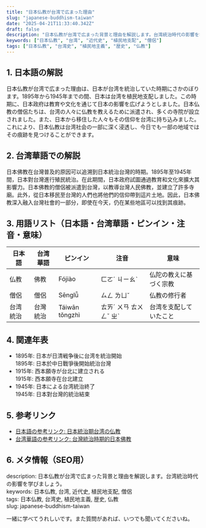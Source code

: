 ```yaml
---
title: "日本仏教が台湾で広まった理由"
slug: "japanese-buddhism-taiwan"
date: "2025-04-21T11:33:40.342Z"
draft: false
description: "日本仏教が台湾で広まった背景と理由を解説します。台湾統治時代の影響を学びましょう。"
keywords: ["日本仏教", "台湾", "近代史", "植民地支配", "僧侶"]
tags: ["日本仏教", "台湾史", "植民地主義", "歴史", "仏教"]
---
```


## 1. 日本語の解説  
日本仏教が台湾で広まった理由は、日本が台湾を統治していた時期にさかのぼります。1895年から1945年までの間、日本は台湾を植民地支配しました。この時期に、日本政府は教育や文化を通じて日本の影響を広げようとしました。日本仏教の僧侶たちは、台湾の人々に仏教を教えるために派遣され、多くの寺院が設立されました。また、日本から移住した人々もその信仰を台湾に持ち込みました。これにより、日本仏教は台湾社会の一部に深く浸透し、今日でも一部の地域ではその痕跡を見つけることができます。

## 2. 台湾華語での解説  
日本佛教在台灣普及的原因可以追溯到日本統治台灣的時期。1895年至1945年間，日本對台灣進行殖民統治。在此期間，日本政府試圖通過教育和文化來擴大其影響力。日本佛教的僧侶被派遣到台灣，以教導台灣人民佛教，並建立了許多寺廟。此外，從日本移民至台灣的人們也將他們的信仰帶到這片土地。因此，日本佛教深入融入台灣社會的一部分，即使在今天，仍在某些地區可以找到其痕跡。

## 3. 用語リスト（日本語・台湾華語・ピンイン・注音・意味）  

| 日本語     | 台湾華語 | ピンイン  | 注音   | 意味                       |
|------------|----------|-----------|--------|----------------------------|
| 仏教       | 佛教     | Fójiào    | ㄈㄛˊ ㄐㄧㄠˋ  | 仏陀の教えに基づく宗教     |
| 僧侶       | 僧侶     | Sēnglǚ    | ㄙㄥ ㄌㄩˇ   | 仏教の修行者                |
| 台湾統治   | 台灣統治 | Táiwān tǒngzhì | ㄊㄞˊ ㄨㄢ ㄊㄨㄥˇ ㄓˋ | 台湾を支配していたこと    |

## 4. 関連年表  
- 1895年: 日本が日清戦争後に台湾を統治開始  
  1895年: 日本於中日戰爭後開始統治台灣  
- 1915年: 西本願寺が台北に建立される  
  1915年: 西本願寺在台北建立  
- 1945年: 日本による台湾統治終了  
  1945年: 日本對台灣的統治結束  

## 5. 参考リンク  
- [日本語の参考リンク: 日本統治期台湾の仏教](https://example.com/japanese-buddhism)
- [台湾華語の参考リンク: 台灣統治時期的日本佛教](https://example.com/taiwan-japanese-buddhism)

## 6. メタ情報（SEO用）  
description: 日本仏教が台湾で広まった背景と理由を解説します。台湾統治時代の影響を学びましょう。  
keywords: 日本仏教, 台湾, 近代史, 植民地支配, 僧侶  
tags: 日本仏教, 台湾史, 植民地主義, 歴史, 仏教  
slug: japanese-buddhism-taiwan  

一緒に学べてうれしいです。また質問があれば、いつでも聞いてくださいね。